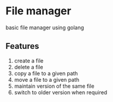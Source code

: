 # File manager
basic file manager using golang

## Features
1. create a file
2. delete a file
3. copy a file to a given path
4. move a file to a given path
5. maintain version of the same file 
6. switch to older version when required

